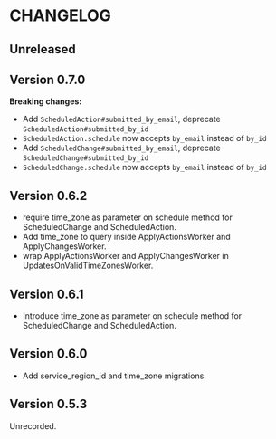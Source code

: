 # CHANGELOG

## Unreleased

## Version 0.7.0

**Breaking changes:**

* Add `ScheduledAction#submitted_by_email`, deprecate `ScheduledAction#submitted_by_id`
* `ScheduledAction.schedule` now accepts `by_email` instead of `by_id`
* Add `ScheduledChange#submitted_by_email`, deprecate `ScheduledChange#submitted_by_id`
* `ScheduledChange.schedule` now accepts `by_email` instead of `by_id`

## Version 0.6.2
* require time_zone as parameter on schedule method for ScheduledChange and ScheduledAction.
* Add time_zone to query inside ApplyActionsWorker and ApplyChangesWorker.
* wrap ApplyActionsWorker and ApplyChangesWorker in UpdatesOnValidTimeZonesWorker.

## Version 0.6.1
* Introduce time_zone as parameter on schedule method for ScheduledChange and ScheduledAction.

## Version 0.6.0
* Add service_region_id and time_zone migrations.

## Version 0.5.3
Unrecorded.

